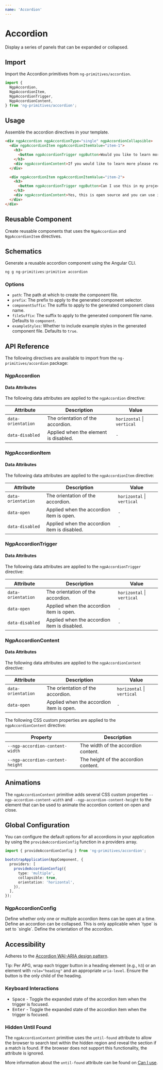 ```yaml
---
name: 'Accordion'
---
```


# Accordion

Display a series of panels that can be expanded or collapsed.

<docs-example name="accordion"></docs-example>

## Import

Import the Accordion primitives from `ng-primitives/accordion`.

```ts
import {
  NgpAccordion,
  NgpAccordionItem,
  NgpAccordionTrigger,
  NgpAccordionContent,
} from 'ng-primitives/accordion';
```

## Usage

Assemble the accordion directives in your template.

```html
<div ngpAccordion ngpAccordionType="single" ngpAccordionCollapsible>
  <div ngpAccordionItem ngpAccordionItemValue="item-1">
    <h3>
      <button ngpAccordionTrigger ngpButton>Would you like to learn more?</button>
    </h3>
    <div ngpAccordionContent>If you would like to learn more please reach out to us on GitHub.</div>
  </div>

  <div ngpAccordionItem ngpAccordionItemValue="item-2">
    <h3>
      <button ngpAccordionTrigger ngpButton>Can I use this in my project?</button>
    </h3>
    <div ngpAccordionContent>Yes, this is open source and you can use it in your project.</div>
  </div>
</div>
```

## Reusable Component

Create reusable components that uses the `NgpAccordion` and `NgpAccordionItem` directives.

<docs-snippet name="accordion"></docs-snippet>

## Schematics

Generate a reusable accordion component using the Angular CLI.

```bash npm
ng g ng-primitives:primitive accordion
```

### Options

- `path`: The path at which to create the component file.
- `prefix`: The prefix to apply to the generated component selector.
- `componentSuffix`: The suffix to apply to the generated component class name.
- `fileSuffix`: The suffix to apply to the generated component file name. Defaults to `component`.
- `exampleStyles`: Whether to include example styles in the generated component file. Defaults to `true`.

## API Reference

The following directives are available to import from the `ng-primitives/accordion` package:

### NgpAccordion

<api-docs name="NgpAccordion"></api-docs>

#### Data Attributes

The following data attributes are applied to the `ngpAccordion` directive:

| Attribute          | Description                           | Value                      |
| ------------------ | ------------------------------------- | -------------------------- |
| `data-orientation` | The orientation of the accordion.     | `horizontal` \| `vertical` |
| `data-disabled`    | Applied when the element is disabled. | `-`                        |

### NgpAccordionItem

<api-docs name="NgpAccordionItem"></api-docs>

#### Data Attributes

The following data attributes are applied to the `ngpAccordionItem` directive:

| Attribute          | Description                                  | Value                      |
| ------------------ | -------------------------------------------- | -------------------------- |
| `data-orientation` | The orientation of the accordion.            | `horizontal` \| `vertical` |
| `data-open`        | Applied when the accordion item is open.     | `-`                        |
| `data-disabled`    | Applied when the accordion item is disabled. | `-`                        |

### NgpAccordionTrigger

<api-docs name="NgpAccordionTrigger"></api-docs>

#### Data Attributes

The following data attributes are applied to the `ngpAccordionTrigger` directive:

| Attribute          | Description                                  | Value                      |
| ------------------ | -------------------------------------------- | -------------------------- |
| `data-orientation` | The orientation of the accordion.            | `horizontal` \| `vertical` |
| `data-open`        | Applied when the accordion item is open.     | `-`                        |
| `data-disabled`    | Applied when the accordion item is disabled. | `-`                        |

### NgpAccordionContent

<api-docs name="NgpAccordionContent"></api-docs>

#### Data Attributes

The following data attributes are applied to the `ngpAccordionContent` directive:

| Attribute          | Description                              | Value                      |
| ------------------ | ---------------------------------------- | -------------------------- |
| `data-orientation` | The orientation of the accordion.        | `horizontal` \| `vertical` |
| `data-open`        | Applied when the accordion item is open. | `-`                        |

The following CSS custom properties are applied to the `ngpAccordionContent` directive:

| Property                         | Description                          |
| -------------------------------- | ------------------------------------ |
| `--ngp-accordion-content-width`  | The width of the accordion content.  |
| `--ngp-accordion-content-height` | The height of the accordion content. |

## Animations

The `ngpAccordionContent` primitive adds several CSS custom properties `--ngp-accordion-content-width` and `--ngp-accordion-content-height` to the element that can be used to animate the accordion content on open and close.

## Global Configuration

You can configure the default options for all accordions in your application by using the `provideAccordionConfig` function in a providers array.

```ts
import { provideAccordionConfig } from 'ng-primitives/accordion';

bootstrapApplication(AppComponent, {
  providers: [
    provideAccordionConfig({
      type: 'multiple',
      collapsible: true,
      orientation: 'horizontal',
    }),
  ],
});
```

### NgpAccordionConfig

<prop-details name="type" type="single | multiple">
  Define whether only one or multiple accordion items can be open at a time.
</prop-details>

<prop-details name="collapsible" type="boolean">
  Define an accordion can be collapsed. This is only applicable when `type` is set to `single`.
</prop-details>

<prop-details name="orientation" type="horizontal | vertical">
  Define the orientation of the accordion.
</prop-details>

## Accessibility

Adheres to the [Accordion WAI-ARIA design pattern](https://www.w3.org/WAI/ARIA/apg/patterns/accordion).

Tip: Per APG, wrap each trigger button in a heading element (e.g., `h3`) or an element with `role="heading"` and an appropriate `aria-level`. Ensure the button is the only child of the heading.

### Keyboard Interactions

- <kbd>Space</kbd> - Toggle the expanded state of the accordion item when the trigger is focused.
- <kbd>Enter</kbd> - Toggle the expanded state of the accordion item when the trigger is focused.

### Hidden Until Found

The `ngpAccordionContent` primitive uses the `until-found` attribute to allow the browser to search text within the hidden region and reveal the section if a match is found. If the browser does not support this functionality, the attribute is ignored.

More information about the `until-found` attribute can be found on [Can I use](https://caniuse.com/?search=hidden%20until-found).
